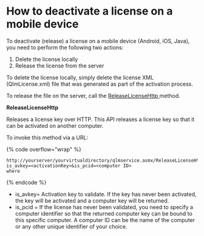 # How to deactivate a license on a mobile device

To deactivate (release) a license on a mobile device (Android, iOS, Java), you need to perform the following two actions:

1. Delete the license locally
2. Release the license from the server

To delete the license locally, simply delete the license XML (QlmLicense.xml) file that was generated as part of the activation process.

To release the file on the server, call the [ReleaseLicenseHttp ](../api-reference/http-methods/releaselicensehttp.md)method.

**ReleaseLicenseHttp**

Releases a license key over HTTP. This API releases a license key so that it can be activated on another computer.

To invoke this method via a URL:

{% code overflow="wrap" %}
```http
http://yourserver/yourvirtualdirectory/qlmservice.asmx/ReleaseLicenseHttp?is_avkey=<activationKey>&is_pcid=<computer ID>
where
```
{% endcode %}

* is\_avkey= Activation key to validate. If the key has never been activated, the key will be activated and a computer key will be returned.
* is\_pcid = If the license has never been validated, you need to specify a computer identifier so that the returned computer key can be bound to this specific computer. A computer ID can be the name of the computer or any other unique identifier of your choice.
